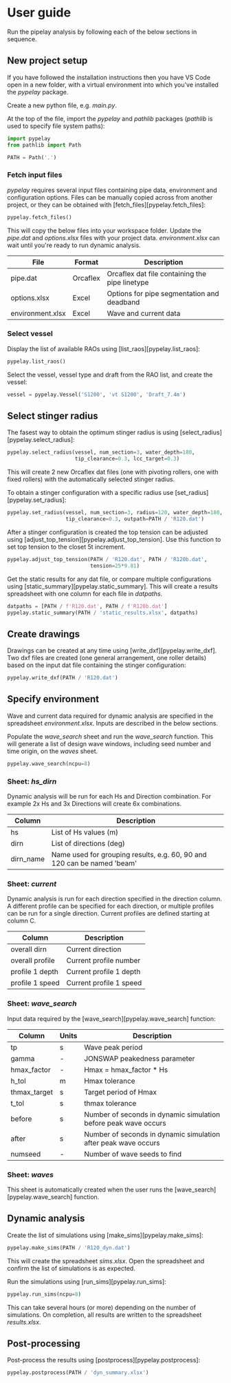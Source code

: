 # User guide

Run the pipelay analysis by following each of the below sections in sequence.

## New project setup
If you have followed the installation instructions then you have VS Code
open in a new folder, with a virtual environment into which you've
installed the *pypelay* package.

Create a new python file, e.g. *main.py*.

At the top of the file, import the *pypelay* and *pathlib*
packages (*pathlib* is used to specify file system paths):

```python
import pypelay
from pathlib import Path

PATH = Path('.')
```

### Fetch input files
*pypelay* requires several input files containing pipe data, environment and
configuration options. Files can be manually copied across from another project,
or they can be obtained with [fetch_files][pypelay.fetch_files]:

```python
pypelay.fetch_files()
```

This will copy the below files into your workspace folder. Update the *pipe.dat* and 
*options.xlsx* files with your project data. *environment.xlsx* can wait until you're 
ready to run dynamic analysis.

| File              |  Format   | Description               |
| --------------    | -------   | ------------------------- |
| pipe.dat          |  Orcaflex | Orcaflex dat file containing the pipe linetype   |
| options.xlsx      |  Excel    | Options for pipe segmentation and deadband  |
| environment.xlsx  |  Excel    | Wave and current data  |

### Select vessel

Display the list of available RAOs using [list_raos][pypelay.list_raos]:

```python
pypelay.list_raos()
```

Select the vessel, vessel type and draft from the RAO list, and 
create the vessel:

```python
vessel = pypelay.Vessel('S1200', 'vt S1200', 'Draft_7.4m')
```


## Select stinger radius
The fasest way to obtain the optimum stinger radius is using
[select_radius][pypelay.select_radius]:

```python
pypelay.select_radius(vessel, num_section=3, water_depth=180,
                      tip_clearance=0.3, lcc_target=0.3)
```

This will create 2 new Orcaflex dat files (one with pivoting rollers,
one with fixed rollers) with the automatically selected stinger radius.

To obtain a stinger configuration with a specific radius use
[set_radius][pypelay.set_radius]:

```python
pypelay.set_radius(vessel, num_section=3, radius=120, water_depth=180,
                   tip_clearance=0.3, outpath=PATH / 'R120.dat')
```

After a stinger configuration is created the top tension can be adjusted
using [adjust_top_tension][pypelay.adjust_top_tension]. Use this function
to set top tension to the closet 5t increment.

```python
pypelay.adjust_top_tension(PATH / 'R120.dat', PATH / 'R120b.dat',
                           tension=25*9.81)
```

Get the static results for any dat file, or compare multiple configurations
using [static_summary][pypelay.static_summary]. This will create a results
spreadsheet with one column for each file in *datpaths*.

```python
datpaths = [PATH / f'R120.dat', PATH / f'R120b.dat']
pypelay.static_summary(PATH / 'static_results.xlsx', datpaths)
```

## Create drawings
Drawings can be created at any time using [write_dxf][pypelay.write_dxf].
Two dxf files are created (one general arrangement, one roller details)
based on the input dat file containing the stinger configuration:

```python
pypelay.write_dxf(PATH / 'R120.dat')
```

## Specify environment
Wave and current data required for dynamic analysis are specified in the
spreadsheet *environment.xlsx*. Inputs are described in the below
sections.

Populate the *wave_search* sheet and run the *wave_search* function. This will
generate a list of design wave windows, including seed number and time origin,
on the *waves* sheet.

```python
pypelay.wave_search(ncpu=8)
```

### Sheet: *hs_dirn*
Dynamic analysis will be run for each Hs and Direction combination.
For example 2x Hs and 3x Directions will create 6x combinations.

| Column        | Description               |
| ------------- | ------------------------- |
| hs            | List of Hs values (m)     |
| dirn          | List of directions (deg)  |
| dirn_name     | Name used for grouping results, e.g. 60, 90 and 120 can be named 'beam' |

### Sheet: *current*
Dynamic analysis is run for each direction specified in the direction column.
A different profile can be specified for each direction, or multiple profiles
can be run for a single direction. Current profiles are defined starting at column C.

| Column        | Description               |
| ------------- | ------------------------- |
| overall dirn      | Current direction     |
| overall profile   | Current profile number   |
| profile 1 depth   | Current profile 1 depth  |
| profile 1 speed   | Current profile 1 speed  |

### Sheet: *wave_search*
Input data required by the [wave_search][pypelay.wave_search] function:

| Column        |  Units  | Description               |
| ------------- |---------| ------------------------- |
| tp            |    s    | Wave peak period         |
| gamma         |    -    | JONSWAP peakedness parameter |
| hmax_factor   |    -    | Hmax = hmax_factor * Hs   |
| h_tol         |    m    | Hmax tolerance          |
| thmax_target  |    s    | Target period of Hmax    |
| t_tol         |    s    | thmax tolerance         |
| before        |    s    | Number of seconds in dynamic simulation before peak wave occurs |
| after         |    s    | Number of seconds in dynamic simulation after peak wave occurs |
| numseed       |    -    | Number of wave seeds to find |

### Sheet: *waves*
This sheet is automatically created when the user runs the
[wave_search][pypelay.wave_search] function.
 
## Dynamic analysis
Create the list of simulations using [make_sims][pypelay.make_sims]:

```python
pypelay.make_sims(PATH / 'R120_dyn.dat')
```

This will create the spreadsheet *sims.xlsx*. Open the spreadsheet and confirm
the list of simulations is as expected.

Run the simulations using [run_sims][pypelay.run_sims]:

```python
pypelay.run_sims(ncpu=8)
```

This can take several hours (or more) depending on the number of simulations.
On completion, all results are written to the spreadsheet *results.xlsx*.

## Post-processing
Post-process the results using [postprocess][pypelay.postprocess]:

```python
pypelay.postprocess(PATH / 'dyn_summary.xlsx')
```
